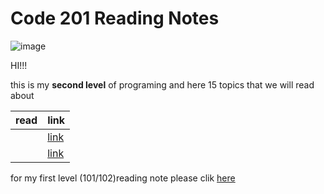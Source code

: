 # Code 201 Reading Notes # 

![image](https://cdn.tiempodev.com/wp-content/uploads/2021/04/19102610/software-development-project-approval-01.png)


HI!!!

this is my **second level** of programing 
and here 15 topics that we will read about 


| read        | link        |
| ----------- | ----------- |
|     | [link](class-01.md)    |
|   |[link](class-02.md)     |




for my first level (101/102)reading note 
please clik [here](README.md)


